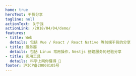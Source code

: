 ```yaml
---
home: true
heroText: 干货分享
tagline: null
actionText: 关于我
actionLink: /2018/04/04/demo/
features:
- title: Web
  details: 包括 Vue / React / React Native 等前端干货的分享
- title: 服务器
  details: 包括 Linux 常用操作，Nestjs 搭建服务的经验分享
- title: 实用工具
  details: 科学上网你懂得 🤭
footer: 沪ICP备20008105号
---
```

